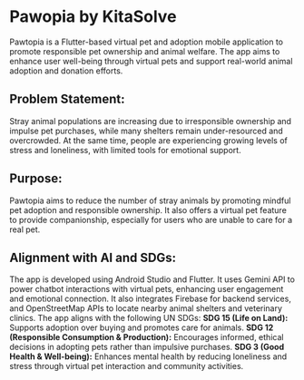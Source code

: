 # Pawopia by KitaSolve

Pawtopia is a Flutter-based virtual pet and adoption mobile application to promote responsible pet ownership and animal welfare. The app aims to enhance user well-being through virtual pets and support real-world animal adoption and donation efforts.

## Problem Statement:

Stray animal populations are increasing due to irresponsible ownership and impulse pet purchases, while many shelters remain under-resourced and overcrowded. At the same time, people are experiencing growing levels of stress and loneliness, with limited tools for emotional support.

## Purpose:
Pawtopia aims to reduce the number of stray animals by promoting mindful pet adoption and responsible ownership. It also offers a virtual pet feature to provide companionship, especially for users who are unable to care for a real pet.

## Alignment with AI and SDGs:
The app is developed using Android Studio and Flutter. It uses Gemini API to power chatbot interactions with virtual pets, enhancing user engagement and emotional connection. It also integrates Firebase for backend services, and OpenStreetMap APIs to locate nearby animal shelters and veterinary clinics. The app aligns with the following UN SDGs:
**SDG 15 (Life on Land):** Supports adoption over buying and promotes care for animals.
**SDG 12 (Responsible Consumption & Production):** Encourages informed, ethical decisions in adopting pets rather than impulsive purchases.
**SDG 3 (Good Health & Well-being):** Enhances mental health by reducing loneliness and stress through virtual pet interaction and community activities.
